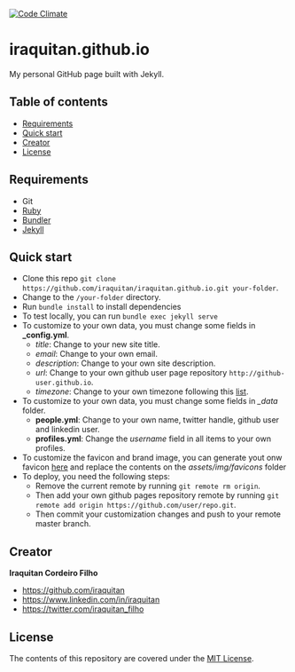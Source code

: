 [![Code Climate](https://codeclimate.com/github/iraquitan/iraquitan.github.io/badges/gpa.svg)](https://codeclimate.com/github/iraquitan/iraquitan.github.io)
# iraquitan.github.io
My personal GitHub page built with Jekyll.

## Table of contents
* [Requirements](#requirements)
* [Quick start](#quick-start)
* [Creator](#creator)
* [License](#license)

## Requirements
* Git
* [Ruby](https://www.ruby-lang.org/en/)
* [Bundler](http://bundler.io/)
* [Jekyll](https://jekyllrb.com/)

## Quick start
* Clone this repo `git clone https://github.com/iraquitan/iraquitan.github.io.git your-folder`.
* Change to the `/your-folder` directory.
* Run `bundle install` to install dependencies
* To test locally, you can run `bundle exec jekyll serve`
* To customize to your own data, you must change some fields in **_config.yml**.
    * _title_: Change to your new site title.
    * _email_: Change to your own email.
    * _description_: Change to your own site description.
    * _url_: Change to your own github user page repository `http://github-user.github.io`.
    * _timezone_: Change to your own timezone following this [list](https://www.wikiwand.com/en/List_of_tz_database_time_zones).
* To customize to your own data, you must change some fields in *_data* folder.
    * **people.yml**: Change to your own name, twitter handle, github user and linkedin user.
    * **profiles.yml**: Change the _username_ field in all items to your own profiles.
* To customize the favicon and brand image, you can generate yout onw favicon [here](http://realfavicongenerator.net/) and replace the contents on the *assets/img/favicons* folder
* To deploy, you need the following steps:
    * Remove the current remote by running `git remote rm origin`.
    * Then add your own github pages repository remote by running `git remote add origin https://github.com/user/repo.git`.
    * Then commit your customization changes and push to your remote master branch.

## Creator
**Iraquitan Cordeiro Filho**
* <https://github.com/iraquitan>
* <https://www.linkedin.com/in/iraquitan>
* <https://twitter.com/iraquitan_filho>

## License
The contents of this repository are covered under the [MIT License](LICENSE).
